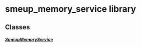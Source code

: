 


# smeup_memory_service library











## Classes

##### [SmeupMemoryService](../smeup_services_smeup_memory_service/SmeupMemoryService-class.md)



 















